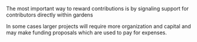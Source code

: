 The most important way to reward contributions is by signaling support for contributors directly within gardens

In some cases larger projects will require more organization and capital and may make funding proposals which are used to pay for expenses.